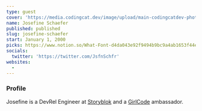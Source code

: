 ```yaml
---
type: guest
cover: 'https://media.codingcat.dev/image/upload/main-codingcatdev-photo/podcast-guest/JsfnSchfr'
name: Josefine Schaefer
published: published
slug: josefine-schaefer
start: January 1, 2000
picks: https://www.notion.so/What-Font-d4da043e92f9494b9bc9a4ab1653f44e, https://www.notion.so/Sounds-Like-a-Cult-838f631cdc35450faf9dde8e190e32bc
socials:
  twitter: 'https://twitter.com/JsfnSchfr'
websites:
  -
---
```


### Profile

Josefine is a DevRel Engineer at [Storyblok](https://www.storyblok.com/) and a [GirlCode](https://www.girlcode.co.za/) ambassador.
